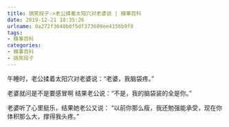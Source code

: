 ```yaml
---
title: 搞笑段子->老公揉着太阳穴对老婆说 | 糗事百科
date: 2019-12-21 18:35:26
urlname: 0a272f3648b0f5df373609ee4156b9f8
tags: 
- 糗事百科
categories:
- 糗事百科
- 搞笑段子
---
```

午睡时，老公揉着太阳穴对老婆说：“老婆，我脑袋疼。”

老婆就问是不是要感冒啊 结果老公说：“不是，我的脑袋装的全是你。”

老婆听了心里挺乐，结果她老公又说： “以前你那么瘦，我还勉强能承受，现在你体积那么大，撑得我头疼。”


